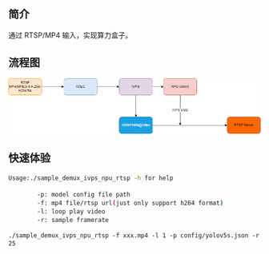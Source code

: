 ## 简介
  通过 RTSP/MP4 输入，实现算力盒子。

## 流程图
![](../../docs/sample_demux_ivps_joint_rtsp.png)

## 快速体验
```bash
Usage:./sample_demux_ivps_npu_rtsp -h for help

        -p: model config file path
        -f: mp4 file/rtsp url(just only support h264 format)
        -l: loop play video
        -r: sample framerate
```

```
./sample_demux_ivps_npu_rtsp -f xxx.mp4 -l 1 -p config/yolov5s.json -r 25
```
